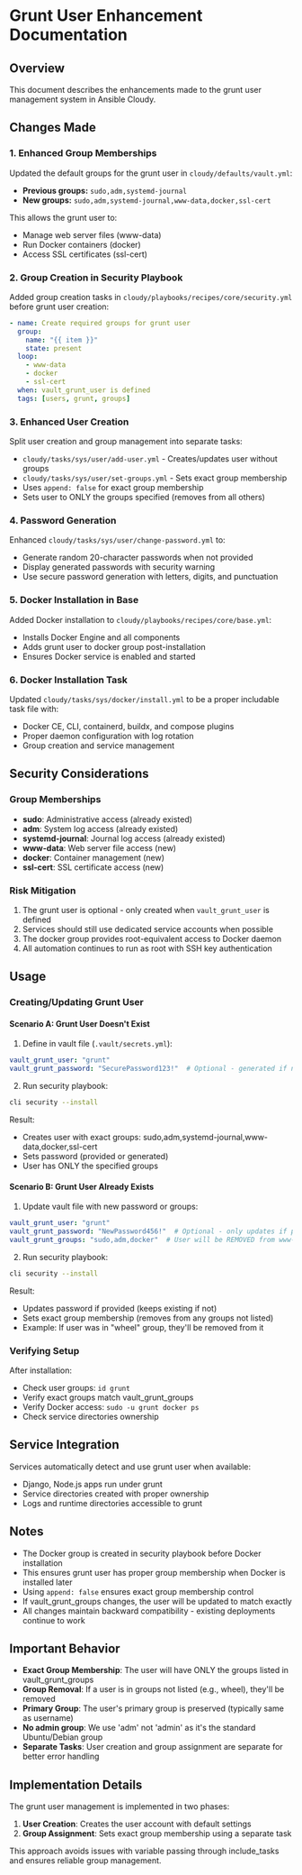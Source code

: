 # Grunt User Enhancement Documentation

## Overview
This document describes the enhancements made to the grunt user management system in Ansible Cloudy.

## Changes Made

### 1. Enhanced Group Memberships
Updated the default groups for the grunt user in `cloudy/defaults/vault.yml`:
- **Previous groups:** `sudo,adm,systemd-journal`
- **New groups:** `sudo,adm,systemd-journal,www-data,docker,ssl-cert`

This allows the grunt user to:
- Manage web server files (www-data)
- Run Docker containers (docker)
- Access SSL certificates (ssl-cert)

### 2. Group Creation in Security Playbook
Added group creation tasks in `cloudy/playbooks/recipes/core/security.yml` before grunt user creation:
```yaml
- name: Create required groups for grunt user
  group:
    name: "{{ item }}"
    state: present
  loop:
    - www-data
    - docker
    - ssl-cert
  when: vault_grunt_user is defined
  tags: [users, grunt, groups]
```

### 3. Enhanced User Creation
Split user creation and group management into separate tasks:
- `cloudy/tasks/sys/user/add-user.yml` - Creates/updates user without groups
- `cloudy/tasks/sys/user/set-groups.yml` - Sets exact group membership
- Uses `append: false` for exact group membership
- Sets user to ONLY the groups specified (removes from all others)

### 4. Password Generation
Enhanced `cloudy/tasks/sys/user/change-password.yml` to:
- Generate random 20-character passwords when not provided
- Display generated passwords with security warning
- Use secure password generation with letters, digits, and punctuation

### 5. Docker Installation in Base
Added Docker installation to `cloudy/playbooks/recipes/core/base.yml`:
- Installs Docker Engine and all components
- Adds grunt user to docker group post-installation
- Ensures Docker service is enabled and started

### 6. Docker Installation Task
Updated `cloudy/tasks/sys/docker/install.yml` to be a proper includable task file with:
- Docker CE, CLI, containerd, buildx, and compose plugins
- Proper daemon configuration with log rotation
- Group creation and service management

## Security Considerations

### Group Memberships
- **sudo**: Administrative access (already existed)
- **adm**: System log access (already existed)
- **systemd-journal**: Journal log access (already existed)
- **www-data**: Web server file access (new)
- **docker**: Container management (new)
- **ssl-cert**: SSL certificate access (new)

### Risk Mitigation
1. The grunt user is optional - only created when `vault_grunt_user` is defined
2. Services should still use dedicated service accounts when possible
3. The docker group provides root-equivalent access to Docker daemon
4. All automation continues to run as root with SSH key authentication

## Usage

### Creating/Updating Grunt User

#### Scenario A: Grunt User Doesn't Exist
1. Define in vault file (`.vault/secrets.yml`):
```yaml
vault_grunt_user: "grunt"
vault_grunt_password: "SecurePassword123!"  # Optional - generated if not provided
```

2. Run security playbook:
```bash
cli security --install
```

Result:
- Creates user with exact groups: sudo,adm,systemd-journal,www-data,docker,ssl-cert
- Sets password (provided or generated)
- User has ONLY the specified groups

#### Scenario B: Grunt User Already Exists
1. Update vault file with new password or groups:
```yaml
vault_grunt_user: "grunt"
vault_grunt_password: "NewPassword456!"  # Optional - only updates if provided
vault_grunt_groups: "sudo,adm,docker"  # User will be REMOVED from www-data, ssl-cert, etc.
```

2. Run security playbook:
```bash
cli security --install
```

Result:
- Updates password if provided (keeps existing if not)
- Sets exact group membership (removes from any groups not listed)
- Example: If user was in "wheel" group, they'll be removed from it

### Verifying Setup
After installation:
- Check user groups: `id grunt`
- Verify exact groups match vault_grunt_groups
- Verify Docker access: `sudo -u grunt docker ps`
- Check service directories ownership

## Service Integration
Services automatically detect and use grunt user when available:
- Django, Node.js apps run under grunt
- Service directories created with proper ownership
- Logs and runtime directories accessible to grunt

## Notes
- The Docker group is created in security playbook before Docker installation
- This ensures grunt user has proper group membership when Docker is installed later
- Using `append: false` ensures exact group membership control
- If vault_grunt_groups changes, the user will be updated to match exactly
- All changes maintain backward compatibility - existing deployments continue to work

## Important Behavior
- **Exact Group Membership**: The user will have ONLY the groups listed in vault_grunt_groups
- **Group Removal**: If a user is in groups not listed (e.g., wheel), they'll be removed
- **Primary Group**: The user's primary group is preserved (typically same as username)
- **No admin group**: We use 'adm' not 'admin' as it's the standard Ubuntu/Debian group
- **Separate Tasks**: User creation and group assignment are separate for better error handling

## Implementation Details
The grunt user management is implemented in two phases:
1. **User Creation**: Creates the user account with default settings
2. **Group Assignment**: Sets exact group membership using a separate task

This approach avoids issues with variable passing through include_tasks and ensures reliable group management.